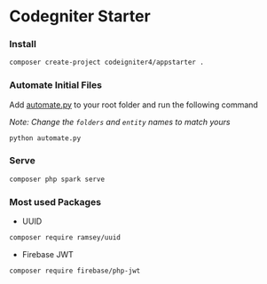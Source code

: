 # Codegniter Starter

### Install
```bash
composer create-project codeigniter4/appstarter .
```
### Automate Initial Files
Add [automate.py](https://github.com/fathah/codegniter-starter/blob/main/automate.py) to your root folder and run the following command

*Note: Change the `folders` and `entity` names to match yours*
```bash
python automate.py
```

### Serve
```bash
composer php spark serve
```

### Most used Packages
- UUID
```bash
composer require ramsey/uuid
```

- Firebase JWT
```bash
composer require firebase/php-jwt
```


